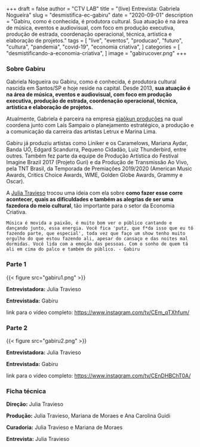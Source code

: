 +++
draft = false
author = "CTV LAB"
title = "(live) Entrevista: Gabriela Nogueira"
slug = "desmistifica-ec-gabiru"
date = "2020-09-01"
description = "Gabiru, como é conhecida, é produtora cultural. Sua atuação é na área de música, eventos e audiovisual, com foco em produção executiva, produção de estrada, coordenação operacional, técnica, artística e elaboração de projetos.⁣"
tags = [
    "live",
    "eventos",
    "producao",
    "futuro",
    "cultura",
    "pandemia",
    "covid-19",
    "economia criativa",
]
categories = [
    "desmistificando-a-economia-criativa",
]
image = "gabirucover.png"
+++

### Sobre Gabiru

Gabriela Nogueira ou Gabiru, como é conhecida, é produtora cultural nascida em Santos/SP e hoje reside na capital. Desde 2013, **sua atuação é na área de música, eventos e audiovisual, com foco em produção executiva, produção de estrada, coordenação operacional, técnica, artística e elaboração de projetos.**

Atualmente, Gabriela é parceira na empresa [ejaòkun produções](https://www.instagram.com/ejaokunproducoes/) na qual coordena junto com Laís Sampaio o planejamento estratégico, a produção e a comunicação da carreira das artistas Letrux e Marina Lima.

Gabiru já produziu artistas como Liniker e os Caramelows, Mariana Aydar, Banda UÓ, Edgard Scandurra, Pequeno Cidadão, Luiz Thunderbird, entre outres. Também fez parte da equipe de Produção Artística do Festival Imagine Brazil 2017 (Projeto Guri) e da Produção de Transmissão Ao Vivo, pela TNT Brasil, da Temporada de Premiações 2019/2020 (American Music Awards, Critics Choice Awards, WME, Golden Globe Awards, Grammy e Oscar).

A [Julia Travieso](https://www.instagram.com/juliagtr/) trocou uma ideia com ela sobre **como fazer esse corre acontecer, quais as dificuldades e também as alegrias de ser uma fazedora do meio cultural**, tão importante para o setor da Economia Criativa.

`Música é movida a paixão, é muito bom ver o público cantando e dançando junto, essa energia. Você fica 'putz, que f*da isso que eu tô fazendo parte, que especial', toda vez que faço um show tenho muito orgulho do que estou fazendo ali, apesar do cansaço e das noites mal dormidas. Você lida com a emoção das pessoas. Com o sonho de quem tá ali em cima do palco e também do público. - Gabiru`

### Parte 1

{{< figure src="gabiru1.png" >}}

**Entrevistadora:** Julia Travieso

**Entrevistada:** Gabiru

link para o vídeo completo: https://www.instagram.com/tv/CEm_qTXhfum/


### Parte 2

{{< figure src="gabiru2.png" >}}

**Entrevistadora:** Julia Travieso

**Entrevistada:** Gabiru

link para o vídeo completo: https://www.instagram.com/tv/CEnDHBChT0A/


### Ficha técnica

**Direção:** Julia Travieso

**Produção:** Julia Travieso, Mariana de Moraes e Ana Carolina Guidi

**Curadoria:** Julia Travieso e Mariana de Moraes

**Entrevista:** Julia Travieso
